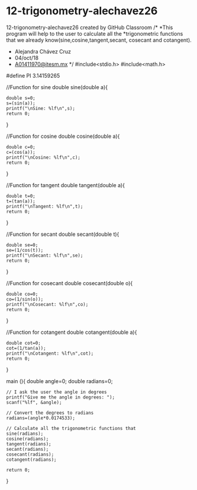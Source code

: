 # 12-trigonometry-alechavez26
12-trigonometry-alechavez26 created by GitHub Classroom
/*
 *This program will help to the user to calculate all the
 *trigonometric functions that we already know(sine,cosine,tangent,secant, cosecant and cotangent).
 * Alejandra Chávez Cruz
 * 04/oct/18
 * A01411970@itesm.mx
*/
#include<stdio.h>
#include<math.h>

#define PI 3.14159265

//Function for sine
double sine(double a){

    double s=0;
    s=(sin(a));
    printf("\nSine: %lf\n",s);
    return 0;
}

//Function for cosine
double cosine(double a){

    double c=0;
    c=(cos(a));
    printf("\nCosine: %lf\n",c);
    return 0;
}

//Function for tangent
double tangent(double a){

    double t=0;
    t=(tan(a));
    printf("\nTangent: %lf\n",t);
    return 0;

}

//Function for secant
double secant(double t){

    double se=0;
    se=(1/cos(t));
    printf("\nSecant: %lf\n",se);
    return 0;

}

//Function for cosecant
double cosecant(double o){

    double co=0;
    co=(1/sin(o));
    printf("\nCosecant: %lf\n",co);
    return 0;

}

//Function for cotangent
double cotangent(double a){

    double cot=0;
    cot=(1/tan(a));
    printf("\nCotangent: %lf\n",cot);
    return 0;

}

main (){
    double angle=0;
    double radians=0;

    // I ask the user the angle in degrees
    printf("Give me the angle in degrees: ");
    scanf("%lf", &angle);

    // Convert the degrees to radians
    radians=(angle*0.0174533);

    // Calculate all the trigonometric functions that
    sine(radians);
    cosine(radians);
    tangent(radians);
    secant(radians);
    cosecant(radians);
    cotangent(radians);

    return 0;
}
